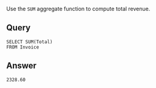 Use the `SUM` aggregate function to compute total revenue.

## Query

    SELECT SUM(Total)
    FROM Invoice

## Answer

    2328.60
